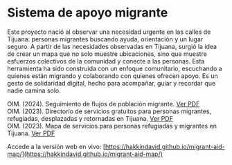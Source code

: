 # Sistema de apoyo migrante

Este proyecto nació al observar una necesidad urgente en las calles de Tijuana: personas migrantes buscando ayuda, orientación y un lugar seguro. 
A partir de las necesidades observadas en Tijuana, surgió la idea de crear un mapa que no solo muestre ubicaciones, sino que muestre esfuerzos colectivos de la comunidad y conecte a las personas.
Esta herramienta ha sido construida con un enfoque comunitario, escuchando a quienes están migrando y colaborando con quienes ofrecen apoyo. 
Es un gesto de solidaridad digital, hecho para acompañar, guiar y recordar que nadie camina solo.

OIM. (2024). Seguimiento de flujos de población migrante. [Ver PDF](https://mexico.iom.int/sites/g/files/tmzbdl1686/files/documents/2024-05/dtm-q1-2024-tijuana.pdf)  
OIM. (2023). Directorio de servicios gratuitos para personas migrantes, refugiadas, desplazadas y retornadas en Tijuana. [Ver PDF](https://mexico.iom.int/sites/g/files/tmzbdl1686/files/documents/2023-12/ficha-de-servicios_tijuana_2023.10oim_acnur.pdf)  
OIM. (2023). Mapa de servicios para personas refugiadas y migrantes en Tijuana. [Ver PDF](https://help.unhcr.org/wp-content/uploads/sites/22/pdf/MapaTijuana.pdf)

Accede a la versión web en vivo: [https://hakkindavid.github.io/migrant-aid-map/](https://hakkindavid.github.io/migrant-aid-map/)

